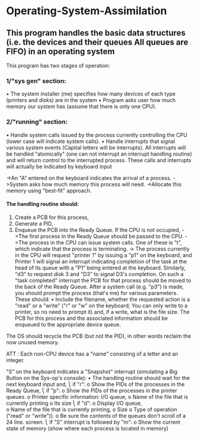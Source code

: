 # Operating-System-Assimilation
## This program handles the basic data structures (i.e. the devices and their queues All queues are FIFO) in an operating system

This program has two stages of operation:
### 1/"sys gen" section:
•	The system installer (me) specifies how many devices of each type (printers and disks) are in the system
•	Program asks user how much memory our system has (assume that there is only one CPU).
### 2/"running" section:
•	Handle system calls issued by the process currently controlling the CPU (lower case will indicate system calls).
•	Handle interrupts that signal various system events (Capital letters will be interrupts). All interrupts will be handled "atomically" (one can not interrupt an interrupt handling routine) and will return control to the interrupted process.
These calls and interrupts will actually be indicated by keyboard input

->An "A" entered on the keyboard indicates the arrival of a process. 
->System asks how much memory this process will need. 
->Allocate this memory using "best-fit" approach.

#### The handling routine should:
1.	Create a PCB for this process, 
2.	Generate a PID,
3.	Enqueue the PCB into the Ready Queue. 
If the CPU is not occupied, 
->The first process in the Ready Queue should be passed to the CPU. 
->The process in the CPU can issue system calls. 
One of these is "t", which indicate that the process is terminating. 
-> The process currently in the CPU will request "printer 1" by issuing a "p1" on the keyboard, and Printer 1 will signal an interrupt indicating completion of the task at the head of its queue with a "P1" being entered at the keyboard. Similarly, "d3" to request disk 3 and "D3" to signal D3's completion. On such a "task completed" interrupt the PCB for that process should be moved to the back of the Ready Queue. After a system call (e.g. "p3") is made, you should prompt the process (that's me) for various parameters.
These should:
•	Include the filename, whether the requested action is a "read" or a "write" ("r" or "w" on the keyboard; You can only write to a printer, so no need to prompt it) and, if a write, what is the file size. The PCB for this process and the associated information should be enqueued to the appropriate device queue.

The OS should recycle the PCB (but not the PID), in other words reclaim the now unused memory.

ATT : Each non-CPU device has a "name" consisting of a letter and an integer. 


"S" on the keyboard indicates a "Snapshot" interrupt (simulating a Big Button on the Sys-op's console):
•	The handling routine should wait for the next keyboard input and, 
⎝	if "r":
o	Show the PIDs of the processes in the Ready Queue, 
⎝	if "p":
o	Show the PIDs of the processes in the printer queues.
o	Printer specific information: I/O queue, 
o	Name of the file that is currently printing
o	Its size
⎝	if "d":
o	Display I/O queue,  
o	Name of the file that is currently printing, 
o	Size
o	Type of operation ("read" or "write")). 
o	Be sure the contents of the queues don't scroll of a 24 line. screen. 
⎝	If "S" interrupt is followed by "m":
o	Show the current state of memory (show where each process is located in memory)



